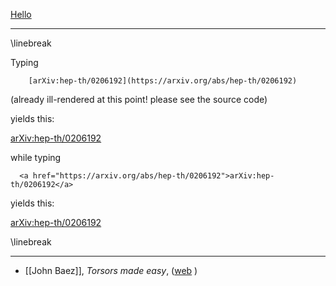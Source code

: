 [Hello](https://ncatlab.org)

***

\linebreak


Typing

        [arXiv:hep-th/0206192](https://arxiv.org/abs/hep-th/0206192)

(already ill-rendered at this point! please see the source code)

yields this:

[arXiv:hep-th/0206192](https://arxiv.org/abs/hep-th/0206192)


while typing

      <a href="https://arxiv.org/abs/hep-th/0206192">arXiv:hep-th/0206192</a>

yields this:

<a href="https://arxiv.org/abs/hep-th/0206192">arXiv:hep-th/0206192</a>


\linebreak

***

* [[John Baez]], _Torsors made easy_, ([web](http://math.ucr.edu/home/baez/torsors.html) )